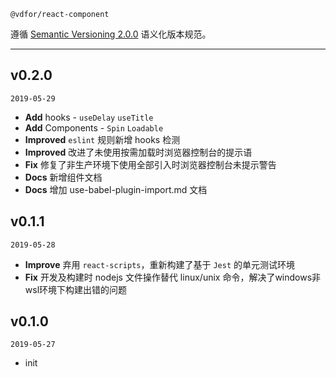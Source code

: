 `@vdfor/react-component` 

遵循 [Semantic Versioning 2.0.0](http://semver.org/lang/zh-CN/) 语义化版本规范。

---
## v0.2.0

`2019-05-29`

+ **Add** hooks - `useDelay` `useTitle`
+ **Add** Components - `Spin` `Loadable` 
+ **Improved** `eslint` 规则新增 hooks 检测
+ **Improved** 改进了未使用按需加载时浏览器控制台的提示语
+ **Fix** 修复了非生产环境下使用全部引入时浏览器控制台未提示警告
+ **Docs** 新增组件文档
+ **Docs** 增加 use-babel-plugin-import.md 文档

## v0.1.1

`2019-05-28`

+ **Improve** 弃用 `react-scripts`，重新构建了基于 `Jest` 的单元测试环境
+ **Fix** 开发及构建时 nodejs 文件操作替代 linux/unix 命令，解决了windows非wsl环境下构建出错的问题

## v0.1.0

`2019-05-27`

+ init